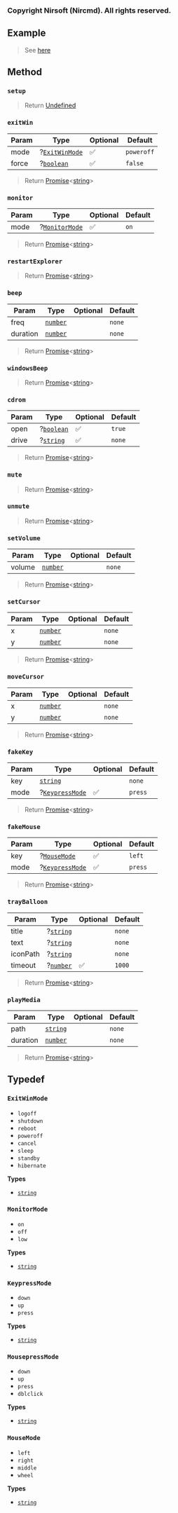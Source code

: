 ### Copyright Nirsoft (Nircmd). All rights reserved.

## Example

> See [here](https://github.com/aiko-chan-ai/node-win-dialog/blob/main/test/wintool.js)
## Method

### `setup`

> Return
> [Undefined]()

### `exitWin`

| Param | Type | Optional | Default |
| --- | --- | --- | --- |
| mode | ?[`ExitWinMode`](#ExitWinMode) | ✅ | `poweroff` |
| force | ?[`boolean`](https://developer.mozilla.org/en-US/docs/Web/JavaScript/Reference/Global_Objects/Boolean) | ✅ | `false` |

> Return
> [Promise](https://developer.mozilla.org/en-US/docs/Web/JavaScript/Reference/Global_Objects/Promise)<[string](https://developer.mozilla.org/en-US/docs/Web/JavaScript/Reference/Global_Objects/String)>

### `monitor`

| Param | Type | Optional | Default |
| --- | --- | --- | --- |
| mode | ?[`MonitorMode`](#MonitorMode) | ✅ | `on` |

> Return
> [Promise](https://developer.mozilla.org/en-US/docs/Web/JavaScript/Reference/Global_Objects/Promise)<[string](https://developer.mozilla.org/en-US/docs/Web/JavaScript/Reference/Global_Objects/String)>

### `restartExplorer`

> Return
> [Promise](https://developer.mozilla.org/en-US/docs/Web/JavaScript/Reference/Global_Objects/Promise)<[string](https://developer.mozilla.org/en-US/docs/Web/JavaScript/Reference/Global_Objects/String)>

### `beep`

| Param | Type | Optional | Default |
| --- | --- | --- | --- |
| freq | [`number`](https://developer.mozilla.org/en-US/docs/Web/JavaScript/Reference/Global_Objects/Number) |  | `none` |
| duration | [`number`](https://developer.mozilla.org/en-US/docs/Web/JavaScript/Reference/Global_Objects/Number) |  | `none` |

> Return
> [Promise](https://developer.mozilla.org/en-US/docs/Web/JavaScript/Reference/Global_Objects/Promise)<[string](https://developer.mozilla.org/en-US/docs/Web/JavaScript/Reference/Global_Objects/String)>

### `windowsBeep`

> Return
> [Promise](https://developer.mozilla.org/en-US/docs/Web/JavaScript/Reference/Global_Objects/Promise)<[string](https://developer.mozilla.org/en-US/docs/Web/JavaScript/Reference/Global_Objects/String)>

### `cdrom`

| Param | Type | Optional | Default |
| --- | --- | --- | --- |
| open | ?[`boolean`](https://developer.mozilla.org/en-US/docs/Web/JavaScript/Reference/Global_Objects/Boolean) | ✅ | `true` |
| drive | ?[`string`](https://developer.mozilla.org/en-US/docs/Web/JavaScript/Reference/Global_Objects/String) | ✅ | `none` |

> Return
> [Promise](https://developer.mozilla.org/en-US/docs/Web/JavaScript/Reference/Global_Objects/Promise)<[string](https://developer.mozilla.org/en-US/docs/Web/JavaScript/Reference/Global_Objects/String)>

### `mute`

> Return
> [Promise](https://developer.mozilla.org/en-US/docs/Web/JavaScript/Reference/Global_Objects/Promise)<[string](https://developer.mozilla.org/en-US/docs/Web/JavaScript/Reference/Global_Objects/String)>
### `unmute`

> Return
> [Promise](https://developer.mozilla.org/en-US/docs/Web/JavaScript/Reference/Global_Objects/Promise)<[string](https://developer.mozilla.org/en-US/docs/Web/JavaScript/Reference/Global_Objects/String)>
### `setVolume`

| Param | Type | Optional | Default |
| --- | --- | --- | --- |
| volume | [`number`](https://developer.mozilla.org/en-US/docs/Web/JavaScript/Reference/Global_Objects/Number) |  | `none` |

> Return
> [Promise](https://developer.mozilla.org/en-US/docs/Web/JavaScript/Reference/Global_Objects/Promise)<[string](https://developer.mozilla.org/en-US/docs/Web/JavaScript/Reference/Global_Objects/String)>

### `setCursor`

| Param | Type | Optional | Default |
| --- | --- | --- | --- |
| x | [`number`](https://developer.mozilla.org/en-US/docs/Web/JavaScript/Reference/Global_Objects/Number) |  | `none` |
| y | [`number`](https://developer.mozilla.org/en-US/docs/Web/JavaScript/Reference/Global_Objects/Number) |  | `none` |

> Return
> [Promise](https://developer.mozilla.org/en-US/docs/Web/JavaScript/Reference/Global_Objects/Promise)<[string](https://developer.mozilla.org/en-US/docs/Web/JavaScript/Reference/Global_Objects/String)>

### `moveCursor`

| Param | Type | Optional | Default |
| --- | --- | --- | --- |
| x | [`number`](https://developer.mozilla.org/en-US/docs/Web/JavaScript/Reference/Global_Objects/Number) |  | `none` |
| y | [`number`](https://developer.mozilla.org/en-US/docs/Web/JavaScript/Reference/Global_Objects/Number) |  | `none` |

> Return
> [Promise](https://developer.mozilla.org/en-US/docs/Web/JavaScript/Reference/Global_Objects/Promise)<[string](https://developer.mozilla.org/en-US/docs/Web/JavaScript/Reference/Global_Objects/String)>

### `fakeKey`

| Param | Type | Optional | Default |
| --- | --- | --- | --- |
| key | [`string`](https://developer.mozilla.org/en-US/docs/Web/JavaScript/Reference/Global_Objects/String) |  | `none` |
| mode | ?[`KeypressMode`](#KeypressMode) |  ✅  | `press` |

> Return
> [Promise](https://developer.mozilla.org/en-US/docs/Web/JavaScript/Reference/Global_Objects/Promise)<[string](https://developer.mozilla.org/en-US/docs/Web/JavaScript/Reference/Global_Objects/String)>

### `fakeMouse`

| Param | Type | Optional | Default |
| --- | --- | --- | --- |
| key | ?[`MouseMode`](#MouseMode) |  ✅ | `left` |
| mode | ?[`KeypressMode`](#KeypressMode) |  ✅ | `press` |

> Return
> [Promise](https://developer.mozilla.org/en-US/docs/Web/JavaScript/Reference/Global_Objects/Promise)<[string](https://developer.mozilla.org/en-US/docs/Web/JavaScript/Reference/Global_Objects/String)>

### `trayBalloon`

| Param | Type | Optional | Default |
| --- | --- | --- | --- |
| title | ?[`string`](https://developer.mozilla.org/en-US/docs/Web/JavaScript/Reference/Global_Objects/String) |  | `none` | 
| text | ?[`string`](https://developer.mozilla.org/en-US/docs/Web/JavaScript/Reference/Global_Objects/String) |  | `none` |
| iconPath | ?[`string`](https://developer.mozilla.org/en-US/docs/Web/JavaScript/Reference/Global_Objects/String) |  | `none` |
| timeout | ?[`number`](https://developer.mozilla.org/en-US/docs/Web/JavaScript/Reference/Global_Objects/Number) | ✅ | `1000` |

> Return
> [Promise](https://developer.mozilla.org/en-US/docs/Web/JavaScript/Reference/Global_Objects/Promise)<[string](https://developer.mozilla.org/en-US/docs/Web/JavaScript/Reference/Global_Objects/String)>

### `playMedia`

| Param | Type | Optional | Default |
| --- | --- | --- | --- |
| path | [`string`](https://developer.mozilla.org/en-US/docs/Web/JavaScript/Reference/Global_Objects/String) |  | `none` |
| duration | [`number`](https://developer.mozilla.org/en-US/docs/Web/JavaScript/Reference/Global_Objects/Number) |  | `none` |

> Return
> [Promise](https://developer.mozilla.org/en-US/docs/Web/JavaScript/Reference/Global_Objects/Promise)<[string](https://developer.mozilla.org/en-US/docs/Web/JavaScript/Reference/Global_Objects/String)>

## Typedef

### `ExitWinMode`

+ `logoff`
+ `shutdown`
+ `reboot`
+ `poweroff`
+ `cancel`
+ `sleep`
+ `standby`
+ `hibernate`

**Types** 
+ [`string`](https://developer.mozilla.org/en-US/docs/Web/JavaScript/Reference/Global_Objects/String)


### `MonitorMode`

+ `on`
+ `off`
+ `low`

**Types**
+ [`string`](https://developer.mozilla.org/en-US/docs/Web/JavaScript/Reference/Global_Objects/String)

### `KeypressMode`

+ `down`
+ `up`
+ `press`

**Types**
+ [`string`](https://developer.mozilla.org/en-US/docs/Web/JavaScript/Reference/Global_Objects/String)

### `MousepressMode`

+ `down`
+ `up`
+ `press`
+ `dblclick`

**Types**
+ [`string`](https://developer.mozilla.org/en-US/docs/Web/JavaScript/Reference/Global_Objects/String)

### `MouseMode`

+ `left`
+ `right`
+ `middle`
+ `wheel`

**Types**
+ [`string`](https://developer.mozilla.org/en-US/docs/Web/JavaScript/Reference/Global_Objects/String)
